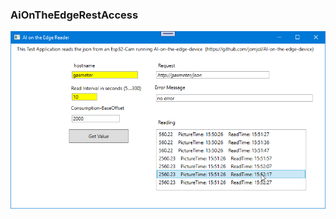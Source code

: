 ### AiOnTheEdgeRestAccess

![gallery](https://github.com/RoSchmi/AiOnTheEdgeRestAccess/blob/master/AiOnTheEdgeRestAccess/pictures/AiOnTheEdgeRestAccess.png)
